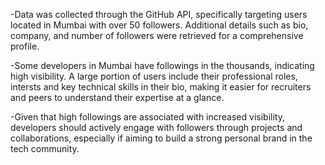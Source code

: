 -Data was collected through the GitHub API, specifically targeting users located in Mumbai with over 50 followers. Additional details such as bio, company, and number of followers were retrieved for a comprehensive profile.

-Some developers in Mumbai have followings in the thousands, indicating high visibility. A large portion of users include their professional roles, intersts and key technical skills in their bio, making it easier for recruiters and peers to understand their expertise at a glance.

-Given that high followings are associated with increased visibility, developers should actively engage with followers through projects and collaborations, especially if aiming to build a strong personal brand in the tech community.
